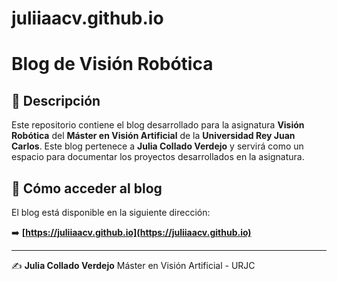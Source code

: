# juliiaacv.github.io
# Blog de Visión Robótica

## 📌 Descripción
Este repositorio contiene el blog desarrollado para la asignatura **Visión Robótica** del **Máster en Visión Artificial** de la **Universidad Rey Juan Carlos**. Este blog pertenece a **Julia Collado Verdejo** y servirá como un espacio para documentar los proyectos desarrollados en la asignatura.

## 🚀 Cómo acceder al blog
El blog está disponible en la siguiente dirección:

➡️ **[https://juliiaacv.github.io](https://juliiaacv.github.io)**

---

✍️ **Julia Collado Verdejo**
Máster en Visión Artificial - URJC
